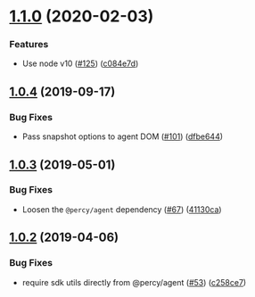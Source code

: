 # [1.1.0](https://github.com/percy/percy-nightmare/compare/v1.0.4...v1.1.0) (2020-02-03)


### Features

* Use node v10 ([#125](https://github.com/percy/percy-nightmare/issues/125)) ([c084e7d](https://github.com/percy/percy-nightmare/commit/c084e7d))

## [1.0.4](https://github.com/percy/percy-nightmare/compare/v1.0.3...v1.0.4) (2019-09-17)


### Bug Fixes

* Pass snapshot options to agent DOM ([#101](https://github.com/percy/percy-nightmare/issues/101)) ([dfbe644](https://github.com/percy/percy-nightmare/commit/dfbe644))

## [1.0.3](https://github.com/percy/percy-nightmare/compare/v1.0.2...v1.0.3) (2019-05-01)


### Bug Fixes

* Loosen the `@percy/agent` dependency ([#67](https://github.com/percy/percy-nightmare/issues/67)) ([41130ca](https://github.com/percy/percy-nightmare/commit/41130ca))

## [1.0.2](https://github.com/percy/percy-nightmare/compare/v1.0.1...v1.0.2) (2019-04-06)


### Bug Fixes

* require sdk utils directly from @percy/agent ([#53](https://github.com/percy/percy-nightmare/issues/53)) ([c258ce7](https://github.com/percy/percy-nightmare/commit/c258ce7))
